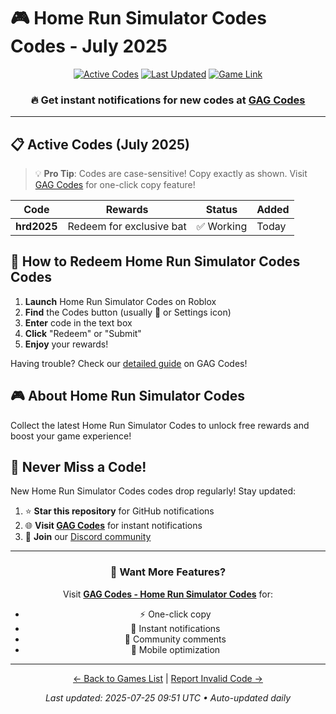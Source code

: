 # 🎮 Home Run Simulator Codes Codes - July 2025

<div align="center">

[![Active Codes](https://img.shields.io/badge/Active%20Codes-1-brightgreen)](https://gagcodes.com/roblox/home-run-simulator)
[![Last Updated](https://img.shields.io/badge/Last%20Updated-Today-orange)](https://gagcodes.com/roblox/home-run-simulator)
[![Game Link](https://img.shields.io/badge/Play-Home%20Run%20Simulator%20Codes-red)](https://www.roblox.com/games/)

### 🔥 **Get instant notifications for new codes at [GAG Codes](https://gagcodes.com/roblox/home-run-simulator)**

</div>

---

## 📋 Active Codes (July 2025)

> 💡 **Pro Tip**: Codes are case-sensitive! Copy exactly as shown. Visit [GAG Codes](https://gagcodes.com/roblox/home-run-simulator) for one-click copy feature!

| Code | Rewards | Status | Added |
|------|---------|--------|-------|
| **hrd2025** | Redeem for exclusive bat | ✅ Working | Today |


## 📖 How to Redeem Home Run Simulator Codes Codes

1. **Launch** Home Run Simulator Codes on Roblox
2. **Find** the Codes button (usually 🎁 or Settings icon)
3. **Enter** code in the text box
4. **Click** "Redeem" or "Submit"
5. **Enjoy** your rewards!

Having trouble? Check our [detailed guide](https://gagcodes.com/roblox/home-run-simulator#how-to-redeem) on GAG Codes!

## 🎮 About Home Run Simulator Codes

Collect the latest Home Run Simulator Codes to unlock free rewards and boost your game experience!

## 🔔 Never Miss a Code!

New Home Run Simulator Codes codes drop regularly! Stay updated:

1. ⭐ **Star this repository** for GitHub notifications
2. 🌐 **Visit [GAG Codes](https://gagcodes.com/roblox/home-run-simulator)** for instant notifications
3. 💬 **Join** our [Discord community](https://gagcodes.com/discord)

---

<div align="center">

### 🚀 Want More Features?

Visit [**GAG Codes - Home Run Simulator Codes**](https://gagcodes.com/roblox/home-run-simulator) for:
- ⚡ One-click copy
- 🔔 Instant notifications  
- 💬 Community comments
- 📱 Mobile optimization

---

[← Back to Games List](README.md) | [Report Invalid Code →](https://github.com/yourusername/roblox-codes-directory/issues)

*Last updated: 2025-07-25 09:51 UTC • Auto-updated daily*

</div>